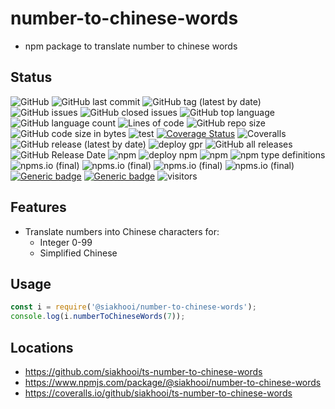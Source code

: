 # number-to-chinese-words

- npm package to translate number to chinese words

## Status

![GitHub](https://img.shields.io/github/license/siakhooi/ts-number-to-chinese-words)
![GitHub last commit](https://img.shields.io/github/last-commit/siakhooi/ts-number-to-chinese-words)
![GitHub tag (latest by date)](https://img.shields.io/github/v/tag/siakhooi/ts-number-to-chinese-words)
![GitHub issues](https://img.shields.io/github/issues/siakhooi/ts-number-to-chinese-words)
![GitHub closed issues](https://img.shields.io/github/issues-closed/siakhooi/ts-number-to-chinese-words)
![GitHub top language](https://img.shields.io/github/languages/top/siakhooi/ts-number-to-chinese-words)
![GitHub language count](https://img.shields.io/github/languages/count/siakhooi/ts-number-to-chinese-words)
![Lines of code](https://img.shields.io/tokei/lines/github/siakhooi/ts-number-to-chinese-words)
![GitHub repo size](https://img.shields.io/github/repo-size/siakhooi/ts-number-to-chinese-words)
![GitHub code size in bytes](https://img.shields.io/github/languages/code-size/siakhooi/ts-number-to-chinese-words)
![test](https://github.com/siakhooi/ts-number-to-chinese-words/actions/workflows/test-jest-main-with-coveralls.yml/badge.svg)
[![Coverage Status](https://coveralls.io/repos/github/siakhooi/ts-number-to-chinese-words/badge.svg?branch=main)](https://coveralls.io/github/siakhooi/ts-number-to-chinese-words?branch=main)
![Coveralls](https://img.shields.io/coveralls/github/siakhooi/ts-number-to-chinese-words)
![GitHub release (latest by date)](https://img.shields.io/github/v/release/siakhooi/ts-number-to-chinese-words?label=GPR%20release)
![deploy gpr](https://github.com/siakhooi/ts-number-to-chinese-words/actions/workflows/publish-gpr.yml/badge.svg)
![GitHub all releases](https://img.shields.io/github/downloads/siakhooi/ts-number-to-chinese-words/total?color=33cb56)
![GitHub Release Date](https://img.shields.io/github/release-date/siakhooi/ts-number-to-chinese-words)
![npm](https://img.shields.io/npm/v/@siakhooi/number-to-chinese-words?color=0e7fc0&label=NPM%20release)
![deploy npm](https://github.com/siakhooi/ts-number-to-chinese-words/actions/workflows/publish-npm.yml/badge.svg)
![npm](https://img.shields.io/npm/dt/@siakhooi/number-to-chinese-words)
![npm type definitions](https://img.shields.io/npm/types/@siakhooi/number-to-chinese-words)
![npms.io (final)](https://img.shields.io/npms-io/final-score/@siakhooi/number-to-chinese-words)
![npms.io (final)](https://img.shields.io/npms-io/maintenance-score/@siakhooi/number-to-chinese-words)
![npms.io (final)](https://img.shields.io/npms-io/quality-score/@siakhooi/number-to-chinese-words)
![npms.io (final)](https://img.shields.io/npms-io/popularity-score/@siakhooi/number-to-chinese-words)
[![Generic badge](https://img.shields.io/badge/Funding-BuyMeACoffee-33cb56.svg)](https://www.buymeacoffee.com/siakhooi)
[![Generic badge](https://img.shields.io/badge/Funding-Ko%20Fi-33cb56.svg)](https://ko-fi.com/siakhooi)
![visitors](https://visitor-badge.glitch.me/badge?page_id=siakhooi.number-to-chinese-words&left_color=grey&right_color=#33cb56)

## Features

- Translate numbers into Chinese characters for:
  - Integer 0-99
  - Simplified Chinese

## Usage

```javascript
const i = require('@siakhooi/number-to-chinese-words');
console.log(i.numberToChineseWords(7));
```

## Locations

- <https://github.com/siakhooi/ts-number-to-chinese-words>
- <https://www.npmjs.com/package/@siakhooi/number-to-chinese-words>
- <https://coveralls.io/github/siakhooi/ts-number-to-chinese-words>
